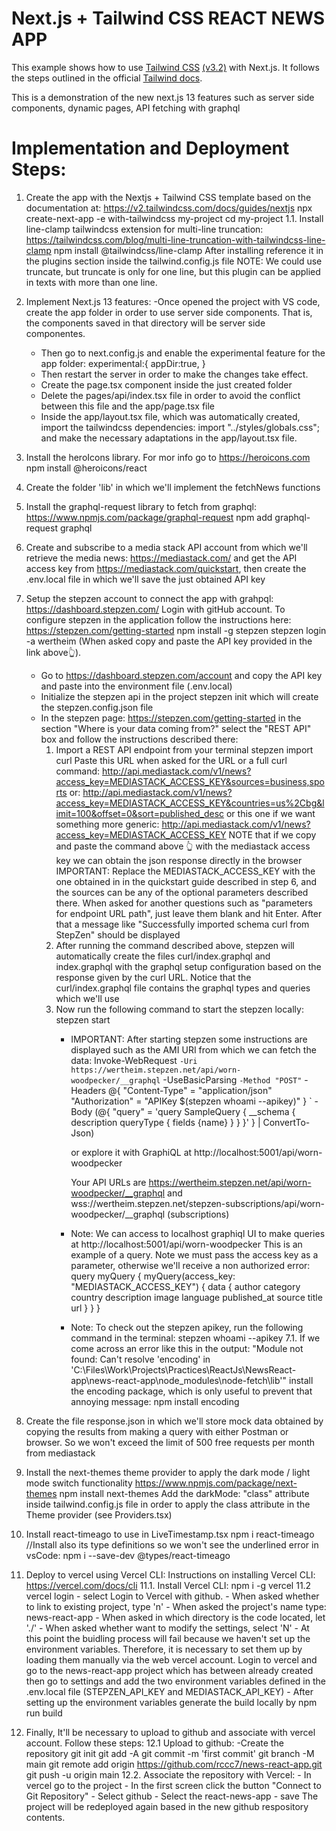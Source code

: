 # Next.js + Tailwind CSS REACT NEWS APP

This example shows how to use [Tailwind CSS](https://tailwindcss.com/) [(v3.2)](https://tailwindcss.com/blog/tailwindcss-v3-2) with Next.js. It follows the steps outlined in the official [Tailwind docs](https://tailwindcss.com/docs/guides/nextjs).

This is a demonstration of the new next.js 13 features such as server side components, dynamic pages, API fetching with graphql

# Implementation and Deployment Steps:
1. Create the app with the Nextjs + Tailwind CSS template based on the documentation at: https://v2.tailwindcss.com/docs/guides/nextjs
	npx create-next-app -e with-tailwindcss my-project
	cd my-project
    1.1. Install line-clamp tailwindcss extension for multi-line truncation: https://tailwindcss.com/blog/multi-line-truncation-with-tailwindcss-line-clamp
        npm install @tailwindcss/line-clamp
        After installing reference it in the plugins section inside the tailwind.config.js file
        NOTE: We could use truncate, but truncate is only for one line, but this plugin can be applied in texts
        with more than one line.
2. Implement Next.js 13 features:
    -Once opened the project with VS code, create the app folder in order to use server side components.
    That is, the components saved in that directory will be server side componentes.
    - Then go to next.config.js and enable the experimental feature for the app folder:
        experimental:{
             appDir:true,
        }
    - Then restart the server in order to make the changes take effect.
    - Create the page.tsx component inside the just created folder
    - Delete the pages/api/index.tsx file in order to avoid the conflict between this file 
        and the app/page.tsx file 
    - Inside the app/layout.tsx file, which was automatically created, import the 
    tailwindcss dependencies:
        import "../styles/globals.css";
     and make the necessary adaptations in the app/layout.tsx file.
3. Install the heroIcons library. For mor info go to https://heroicons.com
    npm install @heroicons/react
4. Create the folder 'lib' in which we'll implement the fetchNews functions
5. Install the graphql-request library to fetch from graphql: https://www.npmjs.com/package/graphql-request
    npm add graphql-request graphql
6. Create and subscribe to a media stack API account from which we'll retrieve the media news:
https://mediastack.com/ and get the API access key from https://mediastack.com/quickstart, 
then create the .env.local file in which we'll save the just obtained API key
7. Setup the stepzen account to connect the app with grahpql: https://dashboard.stepzen.com/ Login with gitHub account.
To configure stepzen in the application follow the instructions here: https://stepzen.com/getting-started
    npm install -g stepzen
    stepzen login -a wertheim (When asked copy and paste the API key provided in the link above👆).

    - Go to https://dashboard.stepzen.com/account and copy the API key and paste into the environment file (.env.local)
    - Initialize the stepzen api in the project
        stepzen init
    which will create the stepzen.config.json file
    - In the stepzen page: https://stepzen.com/getting-started in the section "Where is your data coming from?"
    select the "REST API" box and follow the instructions described there:
        1. Import a REST API endpoint from your terminal
            stepzen import curl 
            Paste this URL when asked for the URL or a full curl command: 
            http://api.mediastack.com/v1/news?access_key=MEDIASTACK_ACCESS_KEY&sources=business,sports
            or:
            http://api.mediastack.com/v1/news?access_key=MEDIASTACK_ACCESS_KEY&countries=us%2Cbg&limit=100&offset=0&sort=published_desc
            or this one if we want something more generic:
            http://api.mediastack.com/v1/news?access_key=MEDIASTACK_ACCESS_KEY
        NOTE that if we copy and paste the command above 👆 with the mediastack access key we can obtain the json
        response directly in the browser
        IMPORTANT: Replace the MEDIASTACK_ACCESS_KEY with the one obtained in in the quickstart guide described 
        in step 6, and the sources can be any of the optional parameters described there.
        When asked for another questions such as "parameters for endpoint URL path", 
        just leave them blank and hit Enter. After that a message like "Successfully imported schema curl from StepZen" 
        should be displayed
        2. After running the command described above, stepzen will automatically create the files
         curl/index.graphql and index.graphql with the graphql setup configuration based on the response given
         by the curl URL. Notice that the curl/index.graphql file contains the graphql types and queries which we'll use
        3. Now run the following command to start the stepzen locally:
            stepzen start
            - IMPORTANT: After starting stepzen some instructions are displayed such as the AMI URI from which we can fetch
            the data:
                Invoke-WebRequest `
                -Uri https://wertheim.stepzen.net/api/worn-woodpecker/__graphql `
                -UseBasicParsing `
                -Method "POST" `
                -Headers @{
                    "Content-Type" = "application/json"
                    "Authorization" = "APIKey $(stepzen whoami --apikey)"
                } `
                -Body (@{
                    "query" = 'query SampleQuery { __schema { description queryType { fields {name} } } }'
                } | ConvertTo-Json)

                or explore it with GraphiQL at http://localhost:5001/api/worn-woodpecker

                Your API URLs are https://wertheim.stepzen.net/api/worn-woodpecker/__graphql
                and wss://wertheim.stepzen.net/stepzen-subscriptions/api/worn-woodpecker/__graphql (subscriptions)
            - Note: We can access to localhost graphiql UI to make queries at
             http://localhost:5001/api/worn-woodpecker
             This is an example of a query. Note we must pass the access key as a parameter, otherwise we'll 
             receive a non authorized error:
                query myQuery {
                    myQuery(access_key: "MEDIASTACK_ACCESS_KEY") {
                        data {
                        author
                        category
                        country
                        description
                        image
                        language
                        published_at
                        source
                        title
                        url
                        }
                    }
                }
            - Note: To check out the stepzen apikey, run the following command in the terminal: stepzen whoami --apikey
7.1. If we come across an error like this in the output: "Module not found: Can't resolve 'encoding' in 'C:\Files\Work\Projects\Practices\ReactJs\NewsReact-app\news-react-app\node_modules\node-fetch\lib'"
    install the encoding package, which is only useful to prevent that annoying message:
        npm install encoding
8. Create the file response.json in which we'll store mock data obtained by copying the results from 
making a query with either Postman or browser. So we won't exceed the limit of 500 free requests per month from mediastack

9. Install the next-themes theme provider to apply the dark mode / light mode switch functionality
    https://www.npmjs.com/package/next-themes
        npm install next-themes
    Add the darkMode: "class" attribute inside tailwind.config.js file in order to apply
    the class attribute in the Theme provider (see Providers.tsx)
10. Install react-timeago to use in LiveTimestamp.tsx
    npm i react-timeago
    //Install also its type definitions so we won't see the underlined error in vsCode:
    npm i --save-dev @types/react-timeago
11. Deploy to vercel using Vercel CLI: Instructions on installing Vercel CLI: https://vercel.com/docs/cli
    11.1. Install Vercel CLI:
        npm i -g vercel
    11.2
        vercel login
            - select Login to Vercel with github. 
            - When asked whether to link to existing project, type 'n'
            - When asked the project's name type: news-react-app
            - When asked in which directory is the code located, let './'
            - When asked whether want to modify the settings, select 'N'
            - At this point the buidling process will fail because we haven't set up the environment
            variables. Therefore, it is necessary to set them up by loading them manually 
            via the web vercel account. Login to vercel and go to the news-react-app project which has between
            already created then go to settings and add the two environment variables defined in the .env.local file 
            (STEPZEN_API_KEY and MEDIASTACK_API_KEY)
            - After setting up the environment variables generate the build locally by
                npm run build
12. Finally, It'll be necessary to upload to github and associate with vercel account. Follow these steps:
    12.1 Upload to github:
        -Create the repository 
            git init
            git add -A
            git commit -m 'first commit'
            git branch -M main
            git remote add origin https://github.com/rccc7/news-react-app.git
            git push -u origin main
    12.2. Associate the repository with Vercel:
        - In vercel go to the project
        - In the first screen click the button "Connect to Git Repository"
        - Select github
        - Select the react-news-app
        - save
        The project will be redeployed again based in the new github respository contents.
